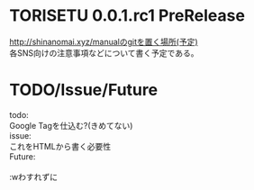 # TORISETU 0.0.1.rc1 PreRelease
http://shinanomai.xyz/manualのgitを置く場所(予定)
<br>各SNS向けの注意事項などについて書く予定である。
# TODO/Issue/Future
todo:
<br>Google Tagを仕込む?(きめてない)
<br>issue:
<br>これをHTMLから書く必要性
<br>Future:
<br>
<br>:wわすれずに
